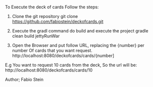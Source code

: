
To Execute the deck of cards
Follow the steps:
1) Clone the git repository
git clone https://github.com/fabiostein/deckofcards.git

2) Execute the gradl command do build and execute the project
gradle clean build jettyRunWar

3) Open the Browser and put follow URL, replacing the {number} per number Of cards that you want request.
http://localhost:8080/deckofcards/cards/{number]

E.g
You want to request 10 cards from the deck, So the url will be:
	http://localhost:8080/deckofcards/cards/10


	
Author;
Fabio Stein

